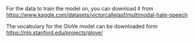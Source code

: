 For the data to train the model on, you can download it from https://www.kaggle.com/datasets/victorcallejasf/multimodal-hate-speech

The vocabulary for the GloVe model can be downloaded form https://nlp.stanford.edu/projects/glove/
